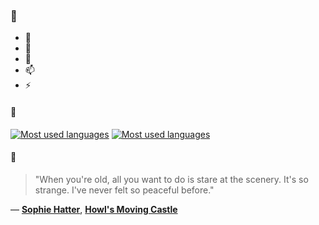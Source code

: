 ### 👋

- 🔭
- 🌱
- 💬
- 📫
- ⚡

#### 🧏

[![Most used languages](https://github-readme-stats-aynah.vercel.app/api/top-langs/?username=aynh&theme=solarized-dark&langs_count=6&layout=compact&hide_title=true)](https://github.com/anuraghazra/github-readme-stats#gh-dark-mode-only)
[![Most used languages](https://github-readme-stats-aynah.vercel.app/api/top-langs/?username=aynh&theme=solarized-light&langs_count=6&layout=compact&hide_title=true)](https://github.com/anuraghazra/github-readme-stats#gh-light-mode-only)

#### 💬

> "When you're old, all you want to do is stare at the scenery. It's so strange. I've never felt so peaceful before."

&mdash; [**Sophie Hatter**](https://myanimelist.net/character.php?q=Sophie%20Hatter&cat=character), [**Howl's Moving Castle**](https://myanimelist.net/search/all?q=Howl's%20Moving%20Castle&cat=all)
